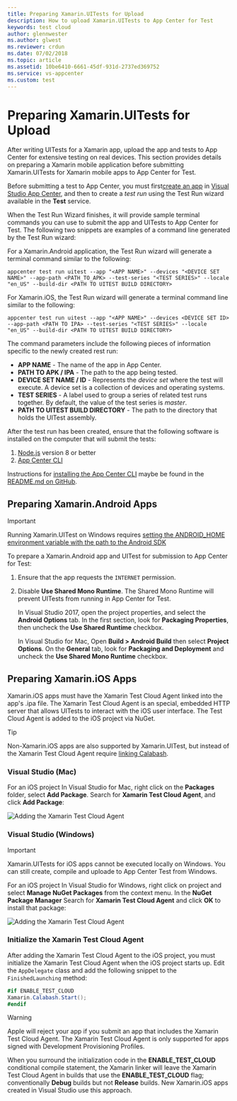 ```yaml
---
title: Preparing Xamarin.UITests for Upload
description: How to upload Xamarin.UITests to App Center for Test
keywords: test cloud
author: glennwester
ms.author: glwest
ms.reviewer: crdun
ms.date: 07/02/2018
ms.topic: article
ms.assetid: 10be6410-6661-45df-931d-2737ed369752
ms.service: vs-appcenter
ms.custom: test
---
```


# Preparing Xamarin.UITests for Upload

After writing UITests for a Xamarin app, upload the app and tests to App Center for extensive testing on real devices. This section provides details on preparing a Xamarin mobile application before submitting Xamarin.UITests for Xamarin mobile apps to App Center for Test.

Before submitting a test to App Center, you must first[create an app](~/dashboard/creating-and-managing-apps.md) in [Visual Studio App Center](https://appcenter.ms/), and then to create a *test run* using the Test Run wizard available in the **Test** service.

When the Test Run Wizard finishes, it will provide sample terminal commands you can use to submit the app and UITests to App Center for Test. The following two snippets are examples of a command line generated by the Test Run wizard:

For a Xamarin.Android application, the Test Run wizard will generate a terminal command similar to the following:

```
appcenter test run uitest --app "<APP NAME>" --devices "<DEVICE SET NAME>" --app-path <PATH_TO_APK> --test-series "<TEST SERIES>" --locale "en_US" --build-dir <PATH TO UITEST BUILD DIRECTORY>
```

For Xamarin.iOS, the Test Run wizard will generate a terminal command line similar to the following:

```
appcenter test run uitest --app "<APP NAME>" --devices <DEVICE SET ID> --app-path <PATH TO IPA> --test-series "<TEST SERIES>" --locale "en_US" --build-dir <PATH TO UITEST BUILD DIRECTORY>
```

The command parameters include the following pieces of information specific to the newly created rest run:

* **APP NAME** - The name of the app in App Center.
* **PATH TO APK / IPA** - The path to the app being tested.
* **DEVICE SET NAME / ID** - Represents the *device set* where the test will execute. A device set is a collection of devices and operating systems.
* **TEST SERIES** - A label used to group a series of related test runs together. By default, the value of the test series is *master*.
* **PATH TO UITEST BUILD DIRECTORY** - The path to the directory that holds the UITest assembly.

After the test run has been created, ensure that the following software is installed on the computer that will submit the tests:

1. [Node.js](https://nodejs.org/en/) version 8 or better
2. [App Center CLI](~/cli/index.md)

Instructions for [installing the App Center CLI](https://github.com/Microsoft/AppCenter-CLI#installation) maybe be found in the [README.md on GitHub](https://github.com/Microsoft/AppCenter-CLI).

## Preparing Xamarin.Android Apps

> [!IMPORTANT]
> Running Xamarin.UITest on Windows requires [setting the ANDROID_HOME environment variable with the path to the Android SDK](https://www.360logica.com/blog/how-to-set-path-environmental-variable-for-sdk-in-windows/)

To prepare a Xamarin.Android app and UITest for submission to App Center for Test:

1. Ensure that the app requests the `INTERNET` permission.
2. Disable **Use Shared Mono Runtime**. The Shared Mono Runtime will prevent UITests from running in App Center for Test.

    In Visual Studio 2017, open the project properties, and select the **Android Options** tab. In the first section, look for **Packaging Properties**, then uncheck the **Use Shared Runtime** checkbox.

    In Visual Studio for Mac, Open **Build > Android Build** then select **Project Options**. On the **General** tab, look for **Packaging and Deployment** and uncheck the **Use Shared Mono Runtime** checkbox.

## Preparing Xamarin.iOS Apps

Xamarin.iOS apps must have the Xamarin Test Cloud Agent linked into the app's .ipa file. The Xamarin Test Cloud Agent is an special, embedded HTTP server that allows UITests to interact with the iOS user interface. The Test Cloud Agent is added to the iOS project via NuGet.

> [!TIP]
> Non-Xamarin.iOS apps are also supported by Xamarin.UITest, but instead of the Xamarin Test Cloud Agent require [linking Calabash](https://github.com/calabash/calabash-ios/wiki/Tutorial%3A-How-to-add-Calabash-to-Xcode).

### Visual Studio (Mac)

For an iOS project In Visual Studio for Mac, right click on the **Packages** folder, select **Add Package**. Search for **Xamarin Test Cloud Agent**, and click **Add Package**:

![Adding the Xamarin Test Cloud Agent](~/test-cloud/preparing-for-upload/images/05-addpackage-xs.png)

### Visual Studio (Windows)

> [!IMPORTANT]
> Xamarin.UITests for iOS apps cannot be executed locally on Windows. You can still create, compile and uploade to App Center Test from Windows.

For an iOS project In Visual Studio for Windows, right click on project and select **Manage NuGet Packages** from the context menu. In the **NuGet Package Manager** Search for **Xamarin Test Cloud Agent** and click **OK** to install that package:

![Adding the Xamarin Test Cloud Agent](~/test-cloud/preparing-for-upload/images/05-addpackage-vs.png)

### Initialize the Xamarin Test Cloud Agent

After adding the Xamarin Test Cloud Agent to the iOS project, you must initialize the Xamarin Test Cloud Agent when the iOS project starts up. Edit the `AppDelegate` class and add the following snippet to the `FinishedLaunching` method:

```csharp
#if ENABLE_TEST_CLOUD
Xamarin.Calabash.Start();
#endif
```

> [!WARNING]
> Apple will reject your app if you submit an app that includes the Xamarin Test Cloud Agent. The Xamarin Test Cloud Agent is only supported for apps signed with Development Provisioning Profiles.

When you surround the initialization code in the **ENABLE_TEST_CLOUD** conditional compile statement, the Xamarin linker will leave the Xamarin Test Cloud Agent in builds that use the **ENABLE_TEST_CLOUD** flag; conventionally **Debug** builds but not **Release** builds. New Xamarin.iOS apps created in Visual Studio use this approach.
